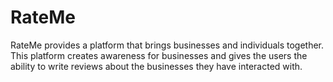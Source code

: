 # RateMe
RateMe provides a platform that brings businesses and individuals together. This platform creates awareness for businesses and gives the users the ability to write reviews about the businesses they have interacted with.  
